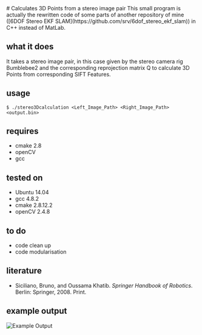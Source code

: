 <head>
    <script type="text/javascript"
            src="http://cdn.mathjax.org/mathjax/latest/MathJax.js?config=TeX-AMS-MML_HTMLorMML">
    </script>
</head>
# Calculates 3D Points from a stereo image pair
This small program is actually the rewritten code of some parts of another repository of mine ([6DOF Stereo EKF SLAM](https://github.com/srv/6dof_stereo_ekf_slam)) in C++ instead of MatLab.

## what it does
It takes a stereo image pair, in this case given by the stereo camera rig Bumblebee2 and the corresponding reprojection matrix Q to calculate 3D Points from corresponding SIFT Features.

## usage
    $ ./stereo3Dcalculation <Left_Image_Path> <Right_Image_Path> <output.bin>

## requires
* cmake 2.8
* openCV
* gcc

## tested on
* Ubuntu 14.04
* gcc 4.8.2
* cmake 2.8.12.2
* openCV 2.4.8

## to do
* code clean up 
* code modularisation

## literature
* Siciliano, Bruno, and Oussama Khatib. _Springer Handbook of Robotics_. Berlin: Springer, 2008. Print.

## example output
![Example Output](/stere_matching.png?raw=true "Example Output")


